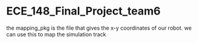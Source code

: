 # ECE_148_Final_Project_team6

the mapping_pkg is the file that gives the x-y coordinates of our robot. we can use this to map the simulation track
